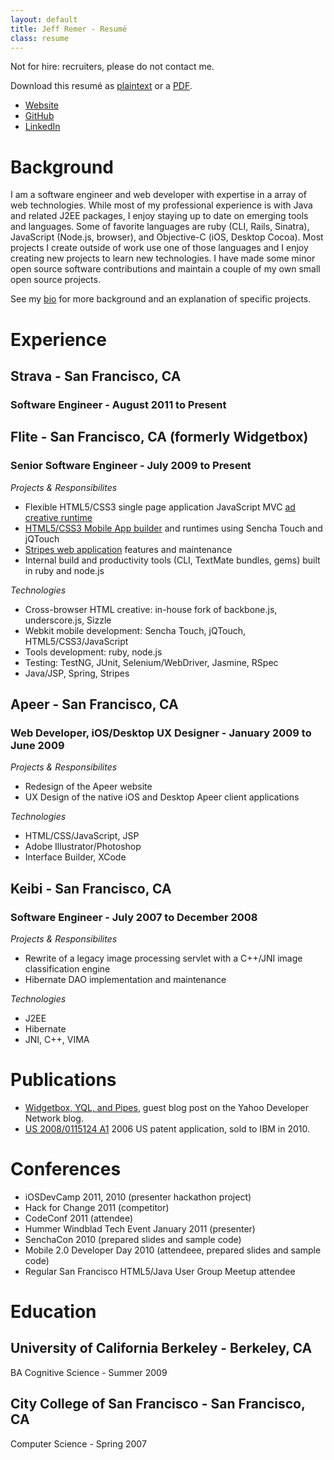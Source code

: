 ```yaml
---
layout: default
title: Jeff Remer - Resumé
class: resume
---
```


Not for hire: recruiters, please do not contact me.

Download this resumé as [plaintext](/resume.md.txt) or a [PDF](/resume.pdf).

* [Website](http://jeffremer.com)
* [GitHub](http://github.com/jeffremer)
* [LinkedIn](http://www.linkedin.com/in/jeffremer)

# Background

I am a software engineer and web developer with expertise in a array of web technologies.
While most of my professional experience is with Java and related J2EE packages, I
enjoy staying up to date on emerging tools and languages. Some of favorite languages are
ruby (CLI, Rails, Sinatra), JavaScript (Node.js, browser), and Objective-C (iOS, Desktop Cocoa).
Most projects I create outside of work use one of those languages and I enjoy creating new
projects to learn new technologies. I have made some minor open source software contributions
and maintain a couple of my own small open source projects.

See my [bio](http://jeffremer.com/bio.html) for more background and an explanation of specific
projects.

# Experience

## Strava - San Francisco, CA
### Software Engineer - August 2011 to Present

## Flite - San Francisco, CA (formerly Widgetbox)
### Senior Software Engineer - July 2009 to Present

*Projects & Responsibilites*

* Flexible HTML5/CSS3 single page application JavaScript MVC [ad creative runtime](http://www.flite.com/ad-product-lift-off)
* [HTML5/CSS3 Mobile App builder](http://widgetbox.com/mobile/builder) and runtimes using Sencha Touch and jQTouch
* [Stripes web application](http://widgetbox.com) features and maintenance
* Internal build and productivity tools (CLI, TextMate bundles, gems) built in ruby and node.js

*Technologies*

* Cross-browser HTML creative: in-house fork of backbone.js, underscore.js, Sizzle
* Webkit mobile development: Sencha Touch, jQTouch, HTML5/CSS3/JavaScript
* Tools development: ruby, node.js
* Testing: TestNG, JUnit, Selenium/WebDriver, Jasmine, RSpec
* Java/JSP, Spring, Stripes

## Apeer - San Francisco, CA
### Web Developer, iOS/Desktop UX Designer - January 2009 to June 2009

*Projects & Responsibilites*

* Redesign of the Apeer website
* UX Design of the native iOS and Desktop Apeer client applications

*Technologies*

* HTML/CSS/JavaScript, JSP
* Adobe Illustrator/Photoshop
* Interface Builder, XCode

## Keibi - San Francisco, CA
### Software Engineer - July 2007 to December 2008

*Projects & Responsibilites*

* Rewrite of a legacy image processing servlet with a C++/JNI image classification engine
* Hibernate DAO implementation and maintenance

*Technologies*

* J2EE
* Hibernate
* JNI, C++, VIMA

# Publications

* [Widgetbox, YQL, and Pipes](http://developer.yahoo.com/blogs/ydn/posts/2010/06/widgetbox_yql_and_pipes/),
guest blog post on the Yahoo Developer Network blog.
* [US 2008/0115124 A1](http://www.google.com/patents?id=HpiqAAAAEBAJ) 2006 US patent application, sold to IBM in 2010.

# Conferences

* iOSDevCamp 2011, 2010 (presenter hackathon project)
* Hack for Change 2011 (competitor)
* CodeConf 2011 (attendee)
* Hummer Windblad Tech Event January 2011 (presenter)
* SenchaCon 2010 (prepared slides and sample code)
* Mobile 2.0 Developer Day 2010 (attendeee, prepared slides and sample code)
* Regular San Francisco HTML5/Java User Group Meetup attendee


# Education

## University of California Berkeley - Berkeley, CA

BA Cognitive Science - Summer 2009

## City College of San Francisco - San Francisco, CA

Computer Science - Spring 2007



